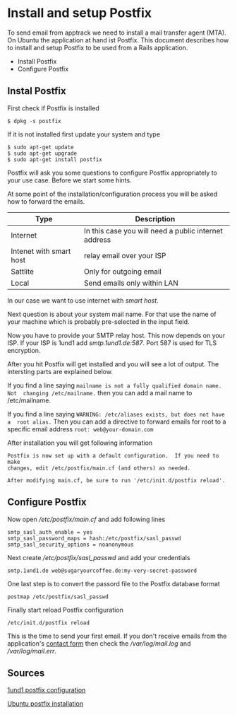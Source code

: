 Install and setup Postfix
=========================
To send email from apptrack we need to install a mail transfer agent (MTA). On
Ubuntu the application at hand ist Postfix. This document describes how to 
install and setup Postfix to be used from a Rails application.

* Install Postfix
* Configure Postfix

Instal Postfix
--------------
First check if Postfix is installed

    $ dpkg -s postfix

If it is not installed first update your system and type

    $ sudo apt-get update
    $ sudo apt-get upgrade
    $ sudo apt-get install postfix

Postfix will ask you some questions to configure Postfix appropriately to your
use case. Before we start some hints.

At some point of the installation/configuration process you will be asked how 
to forward the emails.

| Type                    | Description                                        |
| ----------------------- | ---------------------------------------------------|
| Internet                |In this case you will need a public internet address|
| Intenet with smart host |relay email over your ISP                           |
| Sattlite                |Only for outgoing email                             |
| Local                   |Send emails only within LAN                         |

In our case we want to use internet with *smart host*.

Next question is about your system mail name. For that use the name of your
machine which is probably pre-selected in the input field.

Now you have to provide your SMTP relay host. This now depends on your ISP. If
your ISP is 1und1 add *smtp.1und1.de:587*. Port 587 is used for TLS encryption.

After you hit <ok> Postfix will get installed and you will see a lot of output.
The intersting parts are explained below.

If you find a line saying `mailname is not a fully qualified domain name. Not 
  changing /etc/mailname.` then you can add a mail name to /etc/mailname.
      
If you find a line saying `WARNING: /etc/aliases exists, but does not have a 
  root alias.` Then you can add a directive to forward emails for root to a 
  specific email address `root: web@your-domain.com`

After installation you will get following information

    Postfix is now set up with a default configuration.  If you need to make
    changes, edit /etc/postfix/main.cf (and others) as needed.

    After modifying main.cf, be sure to run '/etc/init.d/postfix reload'.

Configure Postfix
-----------------
Now open */etc/postfix/main.cf* and add following lines

    smtp_sasl_auth_enable = yes
    smtp_sasl_password_maps = hash:/etc/postfix/sasl_passwd
    smtp_sasl_security_options = noanonymous

Next create */etc/postfix/sasl\_passwd* and add your credentials

    smtp.1und1.de web@sugaryourcoffee.de:my-very-secret-password

One last step is to convert the passord file to the Postfix database format

    postmap /etc/postfix/sasl_passwd

Finally start reload Postfix configuration

    /etc/init.d/postfix reload

This is the time to send your first email. If you don't receive emails from 
the application's [contact form](http://syc.dyndns.org:8081/contact) then check
the */var/log/mail.log* and */var/log/mail.err*.

Sources
-------
[1und1 postfix configuration](https://hilfe-center.1und1.de/e-mail-c82645/weitere-e-mail-clients-c82707/postfix-linux-einrichten-a783433.html)

[Ubuntu postfix installation](https://help.ubuntu.com/lts/serverguide/postfix.html)

